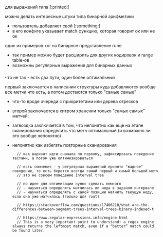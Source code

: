 
для выражений типа [:printed:]

можно делать интересные штуки типа бинарной арифметики
- пользовтель добавляет свой [:something:]
- в его конфиге указывает match функцию, которая говорит ок или не ок

один из примеров xor на бинарное представление rune

- так пример можно будет расширить для других кодировок и range table-ов
- возможны регулярные выражения для бинарных данных

###

что не так - есть два пути, один более оптимальный
		
первый заключается в написании структуры куда добавляются вообще все метчи что есть, а потом достаются только "самые самые"
- что-то вроде очереди с приоритетами или дерева отрезков
- второй заключается в хитром хранении только "самых самых" метчей:
- загвоздка заключается в том, что непонятно как еще на этапе сканирования определить что метч оптимальный (и возможно ли это вообще непонятно)
- непонятно как избегать повторные сканирования

		// как вариант идти сначала по первому, зафиксировать поведение тестами, а потом уже оптимизироваться

		// есть сомнения - у регулярных выражений принято "жадное" поведение, то есть берется всегда самый первый и самый большой метч
		// это не совсем поведение interval tree

		// по идее для оптимизации нужно сделать немного
		// - научиться определять матчилась ли нода в заданом интервале
		// - научиться определять с какой позиции матчить текущую ноду, если она уже матчилась (только для root)

		// https://stackoverflow.com/questions/17466218/what-are-the-differences-between-segment-trees-interval-trees-binary-indexed-t

		// https://www.regular-expressions.info/engine.html
		// This is a very important point to understand: a regex engine always returns the leftmost match, even if a “better” match could be found later.
